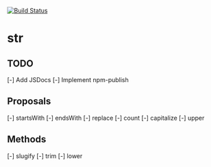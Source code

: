 [![Build Status](https://travis-ci.com/manelgarcia/str.svg?branch=master)](https://travis-ci.com/manelgarcia/str)

# str

## TODO
[-] Add JSDocs
[-] Implement npm-publish

## Proposals
[-] startsWith
[-] endsWith
[-] replace
[-] count
[-] capitalize
[-] upper

## Methods
[-] slugify
[-] trim
[-] lower
